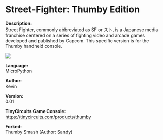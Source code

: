 # Street-Fighter: Thumby Edition 

**Description:**<br>
Street Fighter, commonly abbreviated as SF or スト, is a Japanese media franchise centered on a series of fighting video and arcade games developed and published by Capcom. This specific version is for the Thumby handheld console.

[<img src="[[![Test Image 4](https://github.com/tograh/testrepository/3DTest.png)](https://static.wikia.nocookie.net/logopedia/images/a/ac/SF2fliperama-logo.png/revision/latest/scale-to-width-down/1200?cb=20160710021406)](https://static.wikia.nocookie.net/logopedia/images/a/ac/SF2fliperama-logo.png/revision/latest/scale-to-width-down/1200?cb=20160710021406)">](https://static.wikia.nocookie.net/logopedia/images/a/ac/SF2fliperama-logo.png/revision/latest/scale-to-width-down/1200?cb=20160710021406)

**Language:**<br>
MicroPython

**Author:**<br>
Kevin

**Version:**<br>
0.01

**TinyCircuits Game Console:**<br>
https://tinycircuits.com/products/thumby

**Forked:**<br>
Thumby Smash (Author: Sandy)

